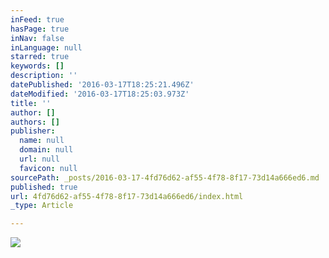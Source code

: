 ```yaml
---
inFeed: true
hasPage: true
inNav: false
inLanguage: null
starred: true
keywords: []
description: ''
datePublished: '2016-03-17T18:25:21.496Z'
dateModified: '2016-03-17T18:25:03.973Z'
title: ''
author: []
authors: []
publisher:
  name: null
  domain: null
  url: null
  favicon: null
sourcePath: _posts/2016-03-17-4fd76d62-af55-4f78-8f17-73d14a666ed6.md
published: true
url: 4fd76d62-af55-4f78-8f17-73d14a666ed6/index.html
_type: Article

---
```

![](https://the-grid-user-content.s3-us-west-2.amazonaws.com/f1589129-566b-488d-8629-f08e2b5fb5e5.jpg)